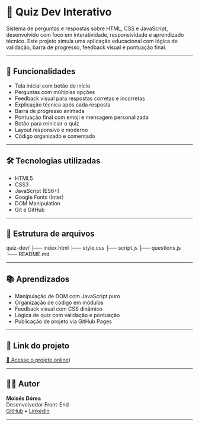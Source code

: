 # 🎯 Quiz Dev Interativo

Sistema de perguntas e respostas sobre HTML, CSS e JavaScript, desenvolvido com foco em interatividade, responsividade e aprendizado técnico. Este projeto simula uma aplicação educacional com lógica de validação, barra de progresso, feedback visual e pontuação final.

---

## 🚀 Funcionalidades

- Tela inicial com botão de início
- Perguntas com múltiplas opções
- Feedback visual para respostas corretas e incorretas
- Explicação técnica após cada resposta
- Barra de progresso animada
- Pontuação final com emoji e mensagem personalizada
- Botão para reiniciar o quiz
- Layout responsivo e moderno
- Código organizado e comentado

---

## 🛠️ Tecnologias utilizadas

- HTML5
- CSS3
- JavaScript (ES6+)
- Google Fonts (Inter)
- DOM Manipulation
- Git e GitHub

---


## 📁 Estrutura de arquivos

quiz-dev/ 
├── index.html 
├── style.css 
├── script.js 
├── questions.js 
└── README.md


---

## 📚 Aprendizados

- Manipulação de DOM com JavaScript puro
- Organização de código em módulos
- Feedback visual com CSS dinâmico
- Lógica de quiz com validação e pontuação
- Publicação de projeto via GitHub Pages

---

## 🔗 Link do projeto

[🔗 Acesse o projeto online](https://moisesoliveira69.github.io/quiz_dev/))

---

## 👨‍💻 Autor

**Moisés Dórea**  
Desenvolvedor Front-End  
[GitHub]([https://github.com/seu-usuario](https://github.com/MoisesOliveira69)) • [LinkedIn]([https://linkedin.com/in/seu-perfil](https://www.linkedin.com/in/mois%C3%A9s-d%C3%B3rea-231126240/))

---

